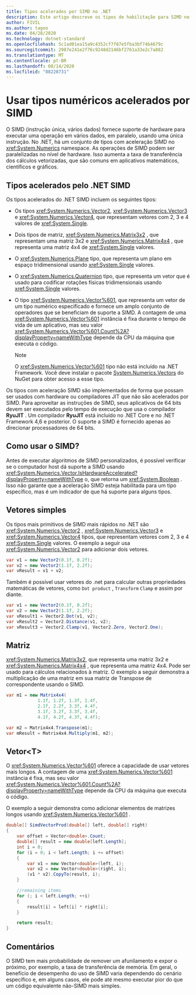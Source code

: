 ```yaml
---
title: Tipos acelerados por SIMD no .NET
description: Este artigo descreve os tipos de habilitação para SIMD no .NET e demonstra como usar operações de hardware SIMD em C# e .NET.
author: FIVIL
ms.author: tagoo
ms.date: 04/28/2020
ms.technology: dotnet-standard
ms.openlocfilehash: 5c1ad01ea15a9c4352cf7f87e5fba3bf74b4679c
ms.sourcegitcommit: 2987e241e2f76c9248d2146bf2761a33e2c7a882
ms.translationtype: MT
ms.contentlocale: pt-BR
ms.lasthandoff: 08/14/2020
ms.locfileid: "88228731"
---
```

# <a name="use-simd-accelerated-numeric-types"></a>Usar tipos numéricos acelerados por SIMD

O SIMD (instrução única, vários dados) fornece suporte de hardware para executar uma operação em vários dados, em paralelo, usando uma única instrução. No .NET, há um conjunto de tipos com aceleração SIMD no <xref:System.Numerics> namespace. As operações de SIMD podem ser paralelizadas no nível de hardware. Isso aumenta a taxa de transferência dos cálculos vetorizadas, que são comuns em aplicativos matemáticos, científicos e gráficos.

## <a name="net-simd-accelerated-types"></a>Tipos acelerados pelo .NET SIMD

Os tipos acelerados do .NET SIMD incluem os seguintes tipos:

- Os tipos <xref:System.Numerics.Vector2>, <xref:System.Numerics.Vector3> e <xref:System.Numerics.Vector4>, que representam vetores com 2, 3 e 4 valores de <xref:System.Single>.

- Dois tipos de matriz, <xref:System.Numerics.Matrix3x2> , que representam uma matriz 3x2 e <xref:System.Numerics.Matrix4x4> , que representa uma matriz 4x4 de <xref:System.Single> valores.

- O <xref:System.Numerics.Plane> tipo, que representa um plano em espaço tridimensional usando <xref:System.Single> valores.

- O <xref:System.Numerics.Quaternion> tipo, que representa um vetor que é usado para codificar rotações físicas tridimensionais usando <xref:System.Single> valores.

- O tipo <xref:System.Numerics.Vector%601>, que representa um vetor de um tipo numérico especificado e fornece um amplo conjunto de operadores que se beneficiam de suporte a SIMD. A contagem de uma <xref:System.Numerics.Vector%601> instância é fixa durante o tempo de vida de um aplicativo, mas seu valor <xref:System.Numerics.Vector%601.Count%2A?displayProperty=nameWithType> depende da CPU da máquina que executa o código.

  > [!NOTE]
  > O <xref:System.Numerics.Vector%601> tipo não está incluído na .NET Framework. Você deve instalar o pacote [System.Numerics.Vectors](https://www.nuget.org/packages/System.Numerics.Vectors) do NuGet para obter acesso a esse tipo.
  
Os tipos com aceleração SIMD são implementados de forma que possam ser usados com hardware ou compiladores JIT que não são acelerados por SIMD. Para aproveitar as instruções de SIMD, seus aplicativos de 64 bits devem ser executados pelo tempo de execução que usa o compilador **RyuJIT** . Um compilador **RyuJIT** está incluído no .NET Core e no .NET Framework 4,6 e posterior. O suporte a SIMD é fornecido apenas ao direcionar processadores de 64 bits.

## <a name="how-to-use-simd"></a>Como usar o SIMD?

Antes de executar algoritmos de SIMD personalizados, é possível verificar se o computador host dá suporte a SIMD usando <xref:System.Numerics.Vector.IsHardwareAccelerated?displayProperty=nameWithType> o, que retorna um <xref:System.Boolean> . Isso não garante que a aceleração SIMD esteja habilitada para um tipo específico, mas é um indicador de que há suporte para alguns tipos.

## <a name="simple-vectors"></a>Vetores simples

Os tipos mais primitivos de SIMD mais rápidos no .NET são <xref:System.Numerics.Vector2> , <xref:System.Numerics.Vector3> e <xref:System.Numerics.Vector4> tipos, que representam vetores com 2, 3 e 4 <xref:System.Single> valores. O exemplo a seguir usa <xref:System.Numerics.Vector2> para adicionar dois vetores.

```csharp
var v1 = new Vector2(0.1f, 0.2f);
var v2 = new Vector2(1.1f, 2.2f);
var vResult = v1 + v2;
```

Também é possível usar vetores do .net para calcular outras propriedades matemáticas de vetores, como `Dot product` , `Transform` `Clamp` e assim por diante.

```csharp
var v1 = new Vector2(0.1f, 0.2f);
var v2 = new Vector2(1.1f, 2.2f);
var vResult1 = Vector2.Dot(v1, v2);
var vResult2 = Vector2.Distance(v1, v2);
var vResult3 = Vector2.Clamp(v1, Vector2.Zero, Vector2.One);
```

## <a name="matrix"></a>Matriz

<xref:System.Numerics.Matrix3x2>, que representa uma matriz 3x2 e <xref:System.Numerics.Matrix4x4> , que representa uma matriz 4x4. Pode ser usado para cálculos relacionados à matriz. O exemplo a seguir demonstra a multiplicação de uma matriz em sua matriz de Transpose de correspondente usando o SIMD.

```csharp
var m1 = new Matrix4x4(
            1.1f, 1.2f, 1.3f, 1.4f,
            2.1f, 2.2f, 3.3f, 4.4f,
            3.1f, 3.2f, 3.3f, 3.4f,
            4.1f, 4.2f, 4.3f, 4.4f);

var m2 = Matrix4x4.Transpose(m1);
var mResult = Matrix4x4.Multiply(m1, m2);
```

## <a name="vectort"></a>Vetor\<T>

O <xref:System.Numerics.Vector%601> oferece a capacidade de usar vetores mais longos. A contagem de uma <xref:System.Numerics.Vector%601> instância é fixa, mas seu valor <xref:System.Numerics.Vector%601.Count%2A?displayProperty=nameWithType> depende da CPU da máquina que executa o código.

O exemplo a seguir demonstra como adicionar elementos de matrizes longos usando <xref:System.Numerics.Vector%601> .

```csharp
double[] SimdVectorProd(double[] left, double[] right)
{
    var offset = Vector<double>.Count;
    double[] result = new double[left.Length];
    int i = 0;
    for (i = 0; i < left.Length; i += offset)
    {
        var v1 = new Vector<double>(left, i);
        var v2 = new Vector<double>(right, i);
        (v1 * v2).CopyTo(result, i);
    }

    //remaining items
    for (; i < left.Length; ++i)
    {
        result[i] = left[i] * right[i];
    }

    return result;
}
```

## <a name="remarks"></a>Comentários

O SIMD tem mais probabilidade de remover um afunilamento e expor o próximo, por exemplo, a taxa de transferência de memória. Em geral, o benefício de desempenho do uso de SIMD varia dependendo do cenário específico e, em alguns casos, ele pode até mesmo executar pior do que um código equivalente não-SIMD mais simples.
